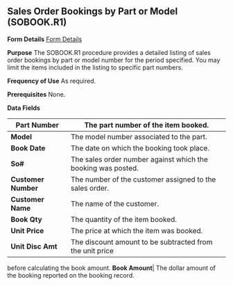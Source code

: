 ## Sales Order Bookings by Part or Model (SOBOOK.R1)
<PageHeader />

**Form Details**
[Form Details](../SOBOOK-R1-1/README.md)

**Purpose**
The SOBOOK.R1 procedure provides a detailed listing of sales order bookings by
part or model number for the period specified. You may limit the items
included in the listing to specific part numbers.

**Frequency of Use**
As required.

**Prerequisites**
None.

**Data Fields**

| **Part Number**     | The part number of the item booked.                          |
| ------------------- | ------------------------------------------------------------ |
| **Model**           | The model number associated to the part.                     |
| **Book Date**       | The date on which the booking took place.                    |
| **So#**             | The sales order number against which the booking was posted. |
| **Customer Number** | The number of the customer assigned to the sales order.      |
| **Customer Name**   | The name of the customer.                                    |
| **Book Qty**        | The quantity of the item booked.                             |
| **Unit Price**      | The price at which the item was booked.                      |
| **Unit Disc Amt**   | The discount amount to be subtracted from the unit price     |
before calculating the book amount.
**Book Amount**|  The dollar amount of the booking reported on the booking
record.

<badge text= "Version 8.10.57 " vertical="middle" />

<PageFooter />
